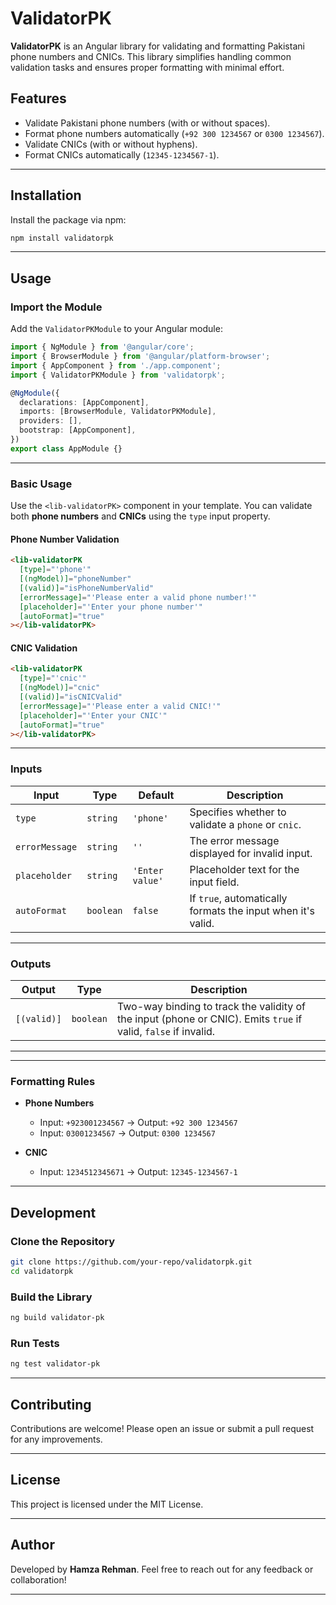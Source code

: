 # ValidatorPK

**ValidatorPK** is an Angular library for validating and formatting Pakistani phone numbers and CNICs. This library simplifies handling common validation tasks and ensures proper formatting with minimal effort.

## Features

- Validate Pakistani phone numbers (with or without spaces).
- Format phone numbers automatically (`+92 300 1234567` or `0300 1234567`).
- Validate CNICs (with or without hyphens).
- Format CNICs automatically (`12345-1234567-1`).

---

## Installation

Install the package via npm:

```bash
npm install validatorpk
```

---

## Usage

### Import the Module

Add the `ValidatorPKModule` to your Angular module:

```typescript
import { NgModule } from '@angular/core';
import { BrowserModule } from '@angular/platform-browser';
import { AppComponent } from './app.component';
import { ValidatorPKModule } from 'validatorpk';

@NgModule({
  declarations: [AppComponent],
  imports: [BrowserModule, ValidatorPKModule],
  providers: [],
  bootstrap: [AppComponent],
})
export class AppModule {}
```

---

### Basic Usage

Use the `<lib-validatorPK>` component in your template. You can validate both **phone numbers** and **CNICs** using the `type` input property.

#### Phone Number Validation

```html
<lib-validatorPK
  [type]="'phone'"
  [(ngModel)]="phoneNumber"
  [(valid)]="isPhoneNumberValid"
  [errorMessage]="'Please enter a valid phone number!'"
  [placeholder]="'Enter your phone number'"
  [autoFormat]="true"
></lib-validatorPK>
```

#### CNIC Validation

```html
<lib-validatorPK
  [type]="'cnic'"
  [(ngModel)]="cnic"
  [(valid)]="isCNICValid"
  [errorMessage]="'Please enter a valid CNIC!'"
  [placeholder]="'Enter your CNIC'"
  [autoFormat]="true"
></lib-validatorPK>
```

---

### Inputs

| Input          | Type      | Default                 | Description                                                              |
|-----------------|-----------|-------------------------|--------------------------------------------------------------------------|
| `type`         | `string`  | `'phone'`               | Specifies whether to validate a `phone` or `cnic`.                      |
| `errorMessage` | `string`  | `''`                    | The error message displayed for invalid input.                          |
| `placeholder`  | `string`  | `'Enter value'`         | Placeholder text for the input field.                                   |
| `autoFormat`   | `boolean` | `false`                 | If `true`, automatically formats the input when it's valid.             |

---

### Outputs

| Output       | Type          | Description                                                             |
|--------------|---------------|-------------------------------------------------------------------------|
| `[(valid)]`  | `boolean`     | Two-way binding to track the validity of the input (phone or CNIC). Emits `true` if valid, `false` if invalid.  |

---

---

### Formatting Rules

- **Phone Numbers**
  - Input: `+923001234567` → Output: `+92 300 1234567`
  - Input: `03001234567` → Output: `0300 1234567`

- **CNIC**
  - Input: `1234512345671` → Output: `12345-1234567-1`

---

## Development

### Clone the Repository

```bash
git clone https://github.com/your-repo/validatorpk.git
cd validatorpk
```

### Build the Library

```bash
ng build validator-pk
```

### Run Tests

```bash
ng test validator-pk
```

---

## Contributing

Contributions are welcome! Please open an issue or submit a pull request for any improvements.

---

## License

This project is licensed under the MIT License.

---

## Author

Developed by **Hamza Rehman**. Feel free to reach out for any feedback or collaboration!

---
